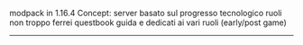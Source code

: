 modpack in 1.16.4
Concept:
server basato sul progresso tecnologico
ruoli non troppo ferrei
questbook guida e dedicati ai vari ruoli (early/post game)





-------------------------
